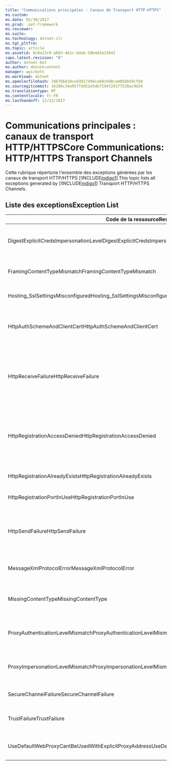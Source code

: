```yaml
---
title: "Communications principales : Canaux de Transport HTTP-HTTPS"
ms.custom: 
ms.date: 03/30/2017
ms.prod: .net-framework
ms.reviewer: 
ms.suite: 
ms.technology: dotnet-clr
ms.tgt_pltfrm: 
ms.topic: article
ms.assetid: 6c0a23c9-a663-461c-bdab-58b4d3e23642
caps.latest.revision: "6"
author: dotnet-bot
ms.author: dotnetcontent
manager: wpickett
ms.workload: dotnet
ms.openlocfilehash: 7d67bb810ced381749dca0dc698ca405bb59cfb0
ms.sourcegitcommit: 16186c34a957fdd52e5db7294f291f7530ac9d24
ms.translationtype: MT
ms.contentlocale: fr-FR
ms.lasthandoff: 12/22/2017
---
```

# <a name="core-communications-httphttps-transport-channels"></a><span data-ttu-id="5f102-102">Communications principales : canaux de transport HTTP/HTTPS</span><span class="sxs-lookup"><span data-stu-id="5f102-102">Core Communications: HTTP/HTTPS Transport Channels</span></span>
<span data-ttu-id="5f102-103">Cette rubrique répertorie l'ensemble des exceptions générées par les canaux de transport HTTP/HTTPS [!INCLUDE[indigo1](../../../../../includes/indigo1-md.md)].</span><span class="sxs-lookup"><span data-stu-id="5f102-103">This topic lists all exceptions generated by [!INCLUDE[indigo1](../../../../../includes/indigo1-md.md)] Transport HTTP/HTTPS Channels.</span></span>  
  
## <a name="exception-list"></a><span data-ttu-id="5f102-104">Liste des exceptions</span><span class="sxs-lookup"><span data-stu-id="5f102-104">Exception List</span></span>  
  
|<span data-ttu-id="5f102-105">Code de la ressource</span><span class="sxs-lookup"><span data-stu-id="5f102-105">Resource Code</span></span>|<span data-ttu-id="5f102-106">Chaîne de la ressource</span><span class="sxs-lookup"><span data-stu-id="5f102-106">Resource String</span></span>|  
|-------------------|---------------------|  
|<span data-ttu-id="5f102-107">DigestExplicitCredsImpersonationLevel</span><span class="sxs-lookup"><span data-stu-id="5f102-107">DigestExplicitCredsImpersonationLevel</span></span>|<span data-ttu-id="5f102-108">Le niveau d'emprunt d'identité spécifié a été spécifié.</span><span class="sxs-lookup"><span data-stu-id="5f102-108">The specified impersonation level was specified.</span></span> <span data-ttu-id="5f102-109">L'authentification Digest HTTP prend en charge le niveau d'emprunt d'identité uniquement lorsque celui-ci est utilisé avec des informations d'identification explicites.</span><span class="sxs-lookup"><span data-stu-id="5f102-109">HTTP Digest authentication only supports the 'Impersonation' level when used with an explicit credential.</span></span>|  
|<span data-ttu-id="5f102-110">FramingContentTypeMismatch</span><span class="sxs-lookup"><span data-stu-id="5f102-110">FramingContentTypeMismatch</span></span>|<span data-ttu-id="5f102-111">Le type de contenu spécifié n'est pas pris en charge par le service spécifié.</span><span class="sxs-lookup"><span data-stu-id="5f102-111">The specified content type was not supported by the specified service.</span></span> <span data-ttu-id="5f102-112">Il se peut que les liaisons client et service ne se correspondent pas.</span><span class="sxs-lookup"><span data-stu-id="5f102-112">The client and service bindings may be mismatched.</span></span>|  
|<span data-ttu-id="5f102-113">Hosting_SslSettingsMisconfigured</span><span class="sxs-lookup"><span data-stu-id="5f102-113">Hosting_SslSettingsMisconfigured</span></span>|<span data-ttu-id="5f102-114">Les paramètre SSL du service spécifié ne correspondent pas à ceux des services IIS.</span><span class="sxs-lookup"><span data-stu-id="5f102-114">The Secure Sockets Layer settings for the specified service do not match those of the Internet Information Services.</span></span>|  
|<span data-ttu-id="5f102-115">HttpAuthSchemeAndClientCert</span><span class="sxs-lookup"><span data-stu-id="5f102-115">HttpAuthSchemeAndClientCert</span></span>|<span data-ttu-id="5f102-116">La configuration de la fabrication d'écouteur HTTPS nécessite le recours à un certificat client ainsi qu'au schéma d'authentification spécifié.</span><span class="sxs-lookup"><span data-stu-id="5f102-116">The HTTPS listener factory was configured to require a client certificate and the specified authentication scheme.</span></span> <span data-ttu-id="5f102-117">Cependant, un seul mode d'authentification client peut être utilisé à la fois.</span><span class="sxs-lookup"><span data-stu-id="5f102-117">However, only one form of client authentication can be required at one time.</span></span>|  
|<span data-ttu-id="5f102-118">HttpReceiveFailure</span><span class="sxs-lookup"><span data-stu-id="5f102-118">HttpReceiveFailure</span></span>|<span data-ttu-id="5f102-119">Une erreur s'est produite lors de la réception de la réponse HTTP sur le spécifié.</span><span class="sxs-lookup"><span data-stu-id="5f102-119">An error occurred while receiving the HTTP response to the specified.</span></span> <span data-ttu-id="5f102-120">La liaison de point de terminaison de service n'utilise peut-être pas le protocole HTTP.</span><span class="sxs-lookup"><span data-stu-id="5f102-120">The service endpoint binding may not be using the HTTP protocol.</span></span> <span data-ttu-id="5f102-121">Le serveur a peut-être également arrêté le contexte de requête HTTP à cause de la fermeture du service.</span><span class="sxs-lookup"><span data-stu-id="5f102-121">Another possibility is that an HTTP request context was terminated by the server because of a service shutting down.</span></span> <span data-ttu-id="5f102-122">Pour plus d'informations, consultez les journaux du serveur.</span><span class="sxs-lookup"><span data-stu-id="5f102-122">See the server logs for more details.</span></span>|  
|<span data-ttu-id="5f102-123">HttpRegistrationAccessDenied</span><span class="sxs-lookup"><span data-stu-id="5f102-123">HttpRegistrationAccessDenied</span></span>|<span data-ttu-id="5f102-124">HTTP ne parvient pas à enregistrer l'adresse URL spécifiée.</span><span class="sxs-lookup"><span data-stu-id="5f102-124">HTTP cannot register the specified URL.</span></span> <span data-ttu-id="5f102-125">Votre processus ne dispose pas des droits d'accès à cet espace de noms. Pour plus d'informations, consultez http://msdn.microsoft.com/library/default.asp?url=/library/http/http/namespace_reservations_registrations_and_routing.asp).</span><span class="sxs-lookup"><span data-stu-id="5f102-125">Your process does not have access rights to this namespace (see http://msdn.microsoft.com/library/default.asp?url=/library/http/http/namespace_reservations_registrations_and_routing.asp for details).</span></span>|  
|<span data-ttu-id="5f102-126">HttpRegistrationAlreadyExists</span><span class="sxs-lookup"><span data-stu-id="5f102-126">HttpRegistrationAlreadyExists</span></span>|<span data-ttu-id="5f102-127">HTTP ne parvient pas à enregistrer l'adresse URL spécifiée.</span><span class="sxs-lookup"><span data-stu-id="5f102-127">HTTP cannot register the specified URL.</span></span> <span data-ttu-id="5f102-128">Une autre application a déjà enregistré cette adresse URL avec HTTP.SYS.</span><span class="sxs-lookup"><span data-stu-id="5f102-128">Another application already registered this URL with HTTP.SYS.</span></span>|  
|<span data-ttu-id="5f102-129">HttpRegistrationPortInUse</span><span class="sxs-lookup"><span data-stu-id="5f102-129">HttpRegistrationPortInUse</span></span>|<span data-ttu-id="5f102-130">HTTP ne parvient pas à enregistrer l'adresse URL spécifiée car le port TCP indiqué est utilisé par une autre application. .</span><span class="sxs-lookup"><span data-stu-id="5f102-130">HTTP cannot register the specified URL because the specified TCP port is being used by another application.</span></span>|  
|<span data-ttu-id="5f102-131">HttpSendFailure</span><span class="sxs-lookup"><span data-stu-id="5f102-131">HttpSendFailure</span></span>|<span data-ttu-id="5f102-132">Une erreur s'est produite lors de la requête HTTP au spécifié.</span><span class="sxs-lookup"><span data-stu-id="5f102-132">An error occurred while making the HTTP request to the specified.</span></span> <span data-ttu-id="5f102-133">Assurez-vous qu'un éventuel problème de disparité au niveau des liaisons de sécurité n'est pas à l'origine de cette erreur.</span><span class="sxs-lookup"><span data-stu-id="5f102-133">Ensure that the cause is not a security binding mismatch.</span></span> <span data-ttu-id="5f102-134">Assurez-vous également que la configuration du service ne requiert pas l'utilisation du protocole SSL.</span><span class="sxs-lookup"><span data-stu-id="5f102-134">Also ensure that the service is not configured for Secure Sockets Layer.</span></span>|  
|<span data-ttu-id="5f102-135">MessageXmlProtocolError</span><span class="sxs-lookup"><span data-stu-id="5f102-135">MessageXmlProtocolError</span></span>|<span data-ttu-id="5f102-136">Un problème s'est produit au niveau du document XML reçu depuis le réseau.</span><span class="sxs-lookup"><span data-stu-id="5f102-136">A problem occurred with the XML that was received from the network.</span></span> <span data-ttu-id="5f102-137">Pour plus d'informations, consultez l'exception interne.</span><span class="sxs-lookup"><span data-stu-id="5f102-137">See the inner exception for more details.</span></span>|  
|<span data-ttu-id="5f102-138">MissingContentType</span><span class="sxs-lookup"><span data-stu-id="5f102-138">MissingContentType</span></span>|<span data-ttu-id="5f102-139">Le destinataire a retourné une erreur indiquant que le type de contenu ne figurait pas sur la demande au spécifié.</span><span class="sxs-lookup"><span data-stu-id="5f102-139">The receiver returned an error that indicates that the content type was missing on the request to the specified.</span></span> <span data-ttu-id="5f102-140">Pour plus d'informations, consultez l'exception interne.</span><span class="sxs-lookup"><span data-stu-id="5f102-140">See the inner exception for more information.</span></span>|  
|<span data-ttu-id="5f102-141">ProxyAuthenticationLevelMismatch</span><span class="sxs-lookup"><span data-stu-id="5f102-141">ProxyAuthenticationLevelMismatch</span></span>|<span data-ttu-id="5f102-142">Les informations d'identification dans le cadre de l'authentification proxy HTTP exigent un niveau d'authentification (authentification mutuelle) plus rigoureux que le niveau d'authentification requis par l'authentification du serveur cible.</span><span class="sxs-lookup"><span data-stu-id="5f102-142">The HTTP proxy authentication credential specified a mutual authentication requirement that is stricter than the requirement for the target server authentication.</span></span>|  
|<span data-ttu-id="5f102-143">ProxyImpersonationLevelMismatch</span><span class="sxs-lookup"><span data-stu-id="5f102-143">ProxyImpersonationLevelMismatch</span></span>|<span data-ttu-id="5f102-144">Les informations d'identification dans le cadre de l'authentification proxy HTTP définissent une restriction en matière de niveau d'emprunt d'identité plus rigoureuse que la restriction définie par l'authentification du serveur cible.</span><span class="sxs-lookup"><span data-stu-id="5f102-144">The HTTP proxy authentication credential specified an impersonation level restriction that is stricter than the restriction for the target server authentication.</span></span>|  
|<span data-ttu-id="5f102-145">SecureChannelFailure</span><span class="sxs-lookup"><span data-stu-id="5f102-145">SecureChannelFailure</span></span>|<span data-ttu-id="5f102-146">Il n'est pas possible de générer un canal sécurisé pour SSL / TLS avec l'autorité spécifiée.</span><span class="sxs-lookup"><span data-stu-id="5f102-146">A secure channel cannot be established for Secure Socket Layer/Transport Layer Security with the specified authority.</span></span>|  
|<span data-ttu-id="5f102-147">TrustFailure</span><span class="sxs-lookup"><span data-stu-id="5f102-147">TrustFailure</span></span>|<span data-ttu-id="5f102-148">Impossible d'établir une relation d'approbation pour le canal sécurisé SSL / TLS avec l'autorité spécifiée.</span><span class="sxs-lookup"><span data-stu-id="5f102-148">A trust relationship cannot be established for the Secure Socket Layer/ Transport Layer Security secure channel with the specified authority.</span></span>|  
|<span data-ttu-id="5f102-149">UseDefaultWebProxyCantBeUsedWithExplicitProxyAddress</span><span class="sxs-lookup"><span data-stu-id="5f102-149">UseDefaultWebProxyCantBeUsedWithExplicitProxyAddress</span></span>|<span data-ttu-id="5f102-150">Vous ne pouvez pas spécifier une adresse de proxy explicite et affecter la valeur true à la propriété UseDefaultWebProxy de votre élément HttpTransportBinding.</span><span class="sxs-lookup"><span data-stu-id="5f102-150">You cannot specify an explicit proxy address as well as UseDefaultWebProxy=true in your HttpTransportBinding element.</span></span>|
